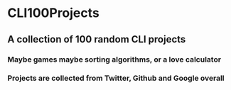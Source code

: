 # CLI100Projects
## A collection of 100 random CLI projects

### Maybe games maybe sorting algorithms, or a love calculator
### Projects are collected from Twitter, Github and Google overall
